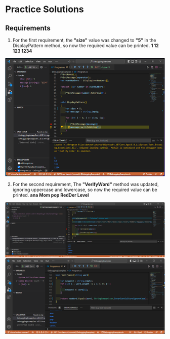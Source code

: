 # Practice Solutions

## Requirements

1. For the first requirement, the **"size"** value was changed to **"5"** in the DisplayPattern method, so now the required value can be printed. **1 12 123 1234**

![image 1](./DebuggingExamples/images/1.png)

2. For the second requirement, The **"VerifyWord"** method was updated, ignoring uppercase and lowercase, so now the required value can be printed. **ana Mom pop RedDer Level**

![image 2](./DebuggingExamples/images/2.png)
![image 3](./DebuggingExamples/images/3.png)
